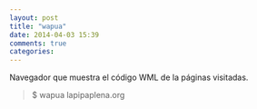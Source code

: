 ```yaml
---
layout: post
title: "wapua"
date: 2014-04-03 15:39
comments: true
categories: 
---
```

Navegador que muestra el código WML de la páginas visitadas.

>$ wapua lapipaplena.org

